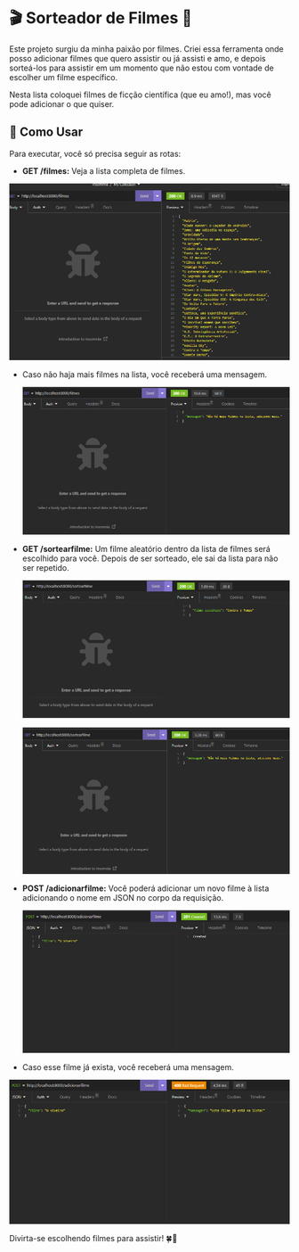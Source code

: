 # 🎬 Sorteador de Filmes 🍿

Este projeto surgiu da minha paixão por filmes. Criei essa ferramenta onde posso adicionar filmes que quero assistir ou já assisti e amo, e depois sorteá-los para assistir em um momento que não estou com vontade de escolher um filme específico.

Nesta lista coloquei filmes de ficção científica (que eu amo!), mas você pode adicionar o que quiser.

## 🚀 Como Usar

Para executar, você só precisa seguir as rotas:

- **GET /filmes:** Veja a lista completa de filmes.
  
![Lista de filmes](https://github.com/nssena/SorteadorDeFilmes/blob/main/listar_filmes.png)

- Caso não haja mais filmes na lista, você receberá uma mensagem.
  
  ![Lista vazia](https://github.com/nssena/SorteadorDeFilmes/blob/main/lista_zerada.png)

- **GET /sortearfilme:** Um filme aleatório dentro da lista de filmes será escolhido para você. Depois de ser sorteado, ele sai da lista para não ser repetido.

  ![Filme sorteado](https://github.com/nssena/SorteadorDeFilmes/blob/main/sortear_filme.png)

  ![Lista para sorteio zerada](https://github.com/nssena/SorteadorDeFilmes/blob/main/sorteio_zerado.png)

- **POST /adicionarfilme:** Você poderá adicionar um novo filme à lista adicionando o nome em JSON no corpo da requisição.
  
  ![Adicionando um novo filme](https://github.com/nssena/SorteadorDeFilmes/blob/main/adicionar_filme.png)

-   Caso esse filme já exista, você receberá uma mensagem.

  ![Filme repetido](https://github.com/nssena/SorteadorDeFilmes/blob/main/adicionar_filme_erro.png)

Divirta-se escolhendo filmes para assistir! 🍀🎥
